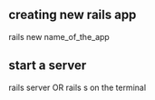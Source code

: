 ## creating new rails app

rails new name_of_the_app

## start a server

rails server OR rails s on the terminal
